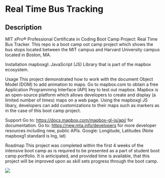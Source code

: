 # Real Time Bus Tracking
## Description
MIT xPro® Professional Certificate in Coding Boot Camp Project: Real Time Bus Tracker. This repo is a boot camp oot camp project which shows the bus stops located between the MIT campus and Harvard University campus located in Boston, MA.

Installation
mapboxgl: JavaScript (JS) Library that is part of the mapbox ecosystem.

Usage
This project demonstrated how to work with the document Object Model (DOM) to add animation to maps. Go to mapbox.com to obtain a free Application Programming Interface (API) key to test out mapbox. Mapbox is an open-source platform which allows developers to create and display (a limited number of times) maps on a web page. Using the mapboxgl JS libary, developers can add customizations to their maps such as markers as in the case of this boot camp project.

Support
Go to: https://docs.mapbox.com/mapbox-gl-js/api/ for documentation. Go to: https://new.mta.info/developers for more developer resources including new, public APIs. Google: Longitude, Latitudes (Note mapboxg1 standard is lng, lat)

Roadmap
This project was completed within the first 4 weeks of the intensive boot camp as is required to be presented as a part of student boot camp portfolio. It is anticipated, and provided time is available, that this project will be improved upon as skill sets progress through the boot camp.

<img src="./mit-harvard-bus-stops.png">
